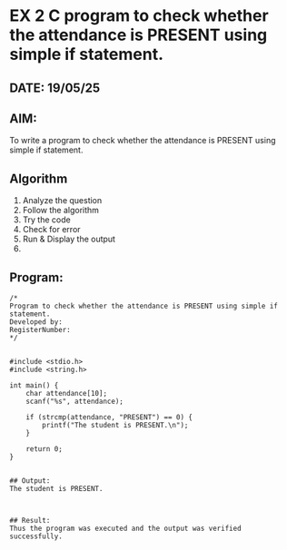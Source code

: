 # EX 2 C program to check whether the attendance is PRESENT using simple if statement.
## DATE: 19/05/25
## AIM:
To write a program to check whether the attendance is PRESENT using simple if statement.

## Algorithm
1. Analyze the question
2. Follow the algorithm
3. Try the code
4.  Check for error
5. Run & Display the output
6. 
## Program:
```
/*
Program to check whether the attendance is PRESENT using simple if statement.
Developed by: 
RegisterNumber:  
*/


#include <stdio.h>
#include <string.h>

int main() {
    char attendance[10];
    scanf("%s", attendance);
    
    if (strcmp(attendance, "PRESENT") == 0) {
        printf("The student is PRESENT.\n");
    }

    return 0;
}


## Output:
The student is PRESENT.



## Result:
Thus the program was executed and the output was verified successfully.
